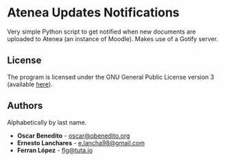 # Atenea Updates Notifications

Very simple Python script to get notified when new documents are uploaded to Atenea (an instance of Moodle). Makes use of a Gotify server.

## License

The program is licensed under the GNU General Public License version 3 (available [here](https://www.gnu.org/licenses/gpl-3.0.html)).

## Authors

Alphabetically by last name.

- **Oscar Benedito** - oscar@obenedito.org
- **Ernesto Lanchares** - e.lancha98@gmail.com
- **Ferran López** - flg@tuta.io
